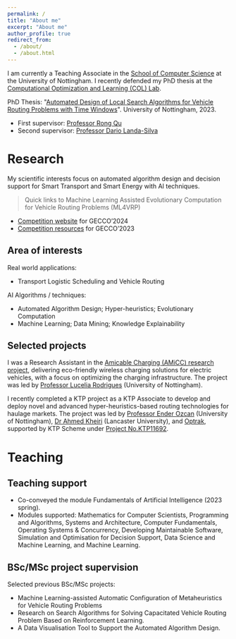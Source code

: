 ```yaml
---
permalink: /
title: "About me"
excerpt: "About me"
author_profile: true
redirect_from: 
  - /about/
  - /about.html
---
```


I am currently a Teaching Associate in the [School of Computer Science](https://www.nottingham.ac.uk/computerscience/) at the University of Nottingham. I recently defended my PhD thesis at the [Computational Optimization and Learning (COL) Lab](https://www.nottingham.ac.uk/research/groups/col/).

PhD Thesis: "[Automated Design of Local Search Algorithms for Vehicle Routing Problems with Time Windows](/files/thesis/Weiyao_Thesis202309.pdf)". University of Nottingham, 2023.
- First supervisor: [Professor Rong Qu](http://www.cs.nott.ac.uk/~rxq)
- Second supervisor: [Professor Dario Landa-Silva](http://www.cs.nott.ac.uk/~pszjds)

Research
======

My scientific interests focus on automated algorithm design and decision support for Smart Transport and Smart Energy with AI techniques.

> Quick links to Machine Learning Assisted Evolutionary Computation for Vehicle Routing Problems (ML4VRP)
- [Competition website](https://sites.google.com/view/ml4vrp?pli=1) for GECCO’2024
- [Competition resources](https://github.com/ML4VRP2023/ML4VRP2023) for GECCO’2023

Area of interests
----

Real world applications: 
- Transport Logistic Scheduling and Vehicle Routing
  
AI Algorithms / techniques: 
- Automated Algorithm Design; Hyper-heuristics; Evolutionary Computation
- Machine Learning; Data Mining; Knowledge Explainability

Selected projects
----

I was a Research Assistant in the [Amicable Charging (AMiCC) research project](https://www.projectamicc.com/), delivering eco-friendly wireless charging solutions for electric vehicles, with a focus on optimizing the charging infrastructure. The project was led by [Professor Lucelia Rodrigues](https://www.nottingham.ac.uk/engineering/departments/abe/people/lucelia.rodrigues) (University of Nottingham).

I recently completed a KTP project as a KTP Associate to develop and deploy novel and advanced hyper-heuristics-based routing technologies for haulage markets. The project was led by [Professor Ender Ozcan](http://www.cs.nott.ac.uk/~pszeo/index.html) (University of Nottingham), [Dr Ahmed Kheiri](https://www.lancaster.ac.uk/lums/people/ahmed-kheiri) (Lancaster University), and [Optrak](https://optrak.com/), supported by KTP Scheme under [Project No.KTP11692](https://info.ktponline.org.uk/action/details/partnership.aspx?id=11692).


Teaching
======

Teaching support
----
- Co-conveyed the module Fundamentals of Artificial Intelligence (2023 spring).
- Modules supported: Mathematics for Computer Scientists, Programming and Algorithms, Systems and Architecture, Computer Fundamentals, Operating Systems & Concurrency, Developing Maintainable Software, Simulation and Optimisation for Decision Support, Data Science and Machine Learning, and Machine Learning.

BSc/MSc project supervision
----
Selected previous BSc/MSc projects:
- Machine Learning-assisted Automatic Configuration of Metaheuristics for Vehicle Routing Problems
- Research on Search Algorithms for Solving Capacitated Vehicle Routing Problem Based on Reinforcement Learning.
- A Data Visualisation Tool to Support the Automated Algorithm Design.
